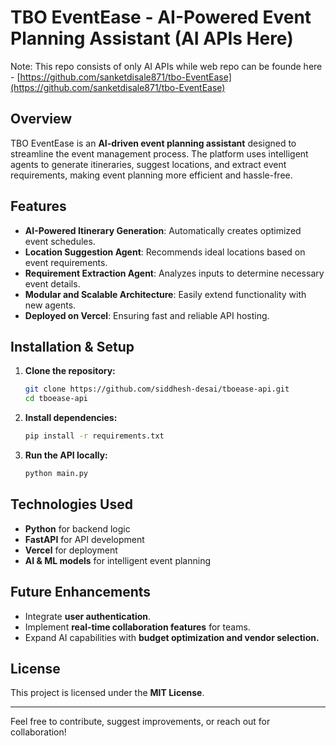 # TBO EventEase - AI-Powered Event Planning Assistant (AI APIs Here)

Note: This repo consists of only AI APIs while web repo can be founde here - [https://github.com/sanketdisale871/tbo-EventEase](https://github.com/sanketdisale871/tbo-EventEase)

## Overview
TBO EventEase is an **AI-driven event planning assistant** designed to streamline the event management process. The platform uses intelligent agents to generate itineraries, suggest locations, and extract event requirements, making event planning more efficient and hassle-free.

## Features
- **AI-Powered Itinerary Generation**: Automatically creates optimized event schedules.
- **Location Suggestion Agent**: Recommends ideal locations based on event requirements.
- **Requirement Extraction Agent**: Analyzes inputs to determine necessary event details.
- **Modular and Scalable Architecture**: Easily extend functionality with new agents.
- **Deployed on Vercel**: Ensuring fast and reliable API hosting.


## Installation & Setup
1. **Clone the repository:**
   ```bash
   git clone https://github.com/siddhesh-desai/tboease-api.git
   cd tboease-api
   ```

2. **Install dependencies:**
   ```bash
   pip install -r requirements.txt
   ```

3. **Run the API locally:**
   ```bash
   python main.py
   ```


## Technologies Used
- **Python** for backend logic
- **FastAPI** for API development
- **Vercel** for deployment
- **AI & ML models** for intelligent event planning

## Future Enhancements
- Integrate **user authentication**.
- Implement **real-time collaboration features** for teams.
- Expand AI capabilities with **budget optimization and vendor selection.**


## License
This project is licensed under the **MIT License**.

---
Feel free to contribute, suggest improvements, or reach out for collaboration!

